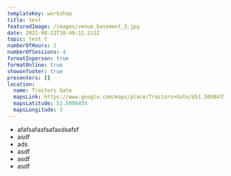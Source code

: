 ```yaml
---
templateKey: workshop
title: test
featuredImage: /images/venue_basement_2.jpg
date: 2022-08-22T10:49:12.213Z
topic: test t
numberOfHours: 2
numberOfSessions: 4
formatInperson: true
formatOnline: true
showonfooter: true
presenters: []
location:
  name: Traitors Gate
  mapsLink: https://www.google.com/maps/place/Traitors+Gate/@51.5098435,-0.0788842,19z/data=!4m5!3m4!1s0x4876030dd752a1c5:0x4a35f7c87ee9c96!8m2!3d51.5098435!4d-0.0784241
  mapsLatitude: 51.5098435
  mapsLongitude: 3
---
```

- afafsafasfsafasdsafsf
- asdf
- ads
- asdf
 - asdf
 - asdf